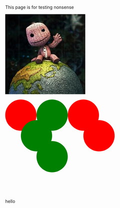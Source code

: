 This page is for testing nonsense

![](../img/hello_world.jpeg)

<svg width="350" height="300" viewBox="0 0 350 300"><circle cx="50" cy="50" r="50" color="red" fill="currentColor"></circle><circle cx="150" cy="50" r="50" color="green" fill="currentColor"></circle><circle cx="250" cy="50" r="50" color="red" fill="currentColor"></circle><circle cx="100" cy="116" r="50" color="green" fill="currentColor"></circle><circle cx="300" cy="116" r="50" color="red" fill="currentColor"></circle><circle cx="150" cy="183" r="50" color="green" fill="currentColor"></circle></svg>

<!--#include virtual="../html/interactive-placeholder.html" -->

hello
